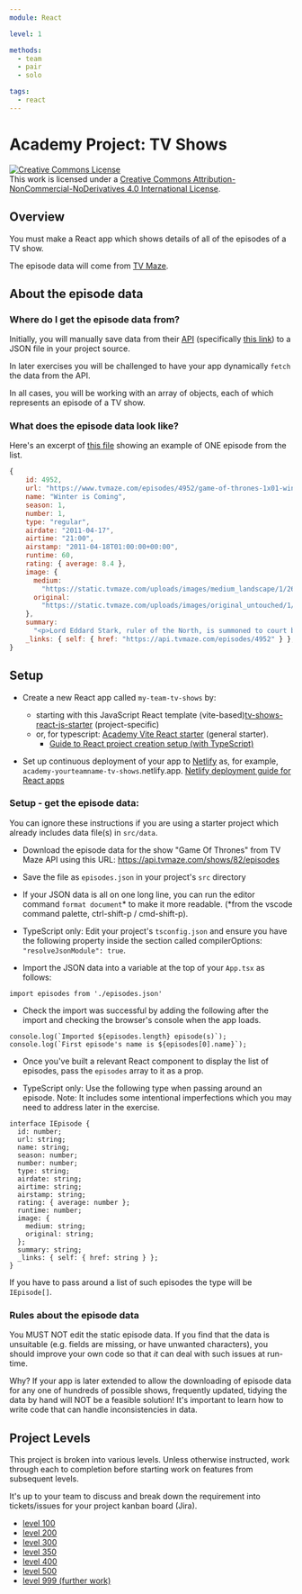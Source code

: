 ```yaml
---
module: React

level: 1

methods:
  - team
  - pair
  - solo

tags:
  - react
---
```


# Academy Project: TV Shows

<a rel="license" href="http://creativecommons.org/licenses/by-nc-nd/4.0/"><img alt="Creative Commons License" style="border-width:0" src="https://i.creativecommons.org/l/by-nc-nd/4.0/88x31.png" /></a><br />This work is licensed under a <a rel="license" href="http://creativecommons.org/licenses/by-nc-nd/4.0/">Creative Commons Attribution-NonCommercial-NoDerivatives 4.0 International License</a>.

## Overview

You must make a React app which shows details of all of the episodes of a TV show.

The episode data will come from [TV Maze](http://www.tvmaze.com/).

## About the episode data

### Where do I get the episode data from?

Initially, you will manually save data from their [API](http://www.tvmaze.com/api) (specifically [this link](https://api.tvmaze.com/shows/82/episodes)) to a JSON file in your project source.

In later exercises you will be challenged to have your app dynamically `fetch` the data from the API.

In all cases, you will be working with an array of objects, each of which represents an episode of a TV show.

### What does the episode data look like?

Here's an excerpt of [this file](https://api.tvmaze.com/shows/82/episodes) showing an example of ONE episode from the list.

```js
{
    id: 4952,
    url: "https://www.tvmaze.com/episodes/4952/game-of-thrones-1x01-winter-is-coming",
    name: "Winter is Coming",
    season: 1,
    number: 1,
    type: "regular",
    airdate: "2011-04-17",
    airtime: "21:00",
    airstamp: "2011-04-18T01:00:00+00:00",
    runtime: 60,
    rating: { average: 8.4 },
    image: {
      medium:
        "https://static.tvmaze.com/uploads/images/medium_landscape/1/2668.jpg",
      original:
        "https://static.tvmaze.com/uploads/images/original_untouched/1/2668.jpg",
    },
    summary:
      "<p>Lord Eddard Stark, ruler of the North, is summoned to court by his old friend, King Robert Baratheon, to serve as the King's Hand. Eddard reluctantly agrees after learning of a possible threat to the King's life. Eddard's bastard son Jon Snow must make a painful decision about his own future, while in the distant east Viserys Targaryen plots to reclaim his father's throne, usurped by Robert, by selling his sister in marriage.</p>",
    _links: { self: { href: "https://api.tvmaze.com/episodes/4952" } },
}
```

## Setup

- Create a new React app called `my-team-tv-shows` by:
    - starting with this JavaScript React template (vite-based)[tv-shows-react-js-starter](https://github.com/WeAreAcademy/tv-shows-react-js-starter) (project-specific)
    - or, for typescript: [Academy Vite React starter](https://github.com/WeAreAcademy/academy-react-starter-vite) (general starter).
      - [Guide to React project creation setup (with TypeScript)](https://www.notion.so/weareacademy/How-to-create-a-React-app-with-TypeScript-76643f84db564a69a04db9a0b6a2f2e7)

- Set up continuous deployment of your app to [Netlify](https://netlify.app/) as, for example, `academy-yourteamname-tv-shows`.netlify.app.  [Netlify deployment guide for React apps](https://www.notion.so/weareacademy/How-to-deploy-a-React-app-to-free-Netlify-hosting-9e6ebd4dcb814cb483c34eb0f05ea96e)

### Setup - get the episode data:
You can ignore these instructions if you are using a starter project which already includes data file(s) in `src/data`.

- Download the episode data for the show "Game Of Thrones" from TV Maze API using this URL:
  https://api.tvmaze.com/shows/82/episodes

- Save the file as `episodes.json` in your project's `src` directory

- If your JSON data is all on one long line, you can run the editor command `format document`* to make it more readable. (*from the vscode command palette, ctrl-shift-p / cmd-shift-p).

- TypeScript only: Edit your project's `tsconfig.json` and ensure you have the following property inside the section called compilerOptions: `"resolveJsonModule": true`.

- Import the JSON data into a variable at the top of your `App.tsx` as follows:

```import episodes from './episodes.json'```

- Check the import was successful by adding the following after the import and checking the browser's console when the app loads.

```
console.log(`Imported ${episodes.length} episode(s)`);
console.log(`First episode's name is ${episodes[0].name}`);
```

- Once you've built a relevant React component to display the list of episodes, pass the `episodes` array to it as a prop.

- TypeScript only: Use the following type when passing around an episode.  Note: It includes some intentional imperfections which you may need to address later in the exercise.

```
interface IEpisode {
  id: number;
  url: string;
  name: string;
  season: number;
  number: number;
  type: string;
  airdate: string;
  airtime: string;
  airstamp: string;
  rating: { average: number };
  runtime: number;
  image: {
    medium: string;
    original: string;
  };
  summary: string;
  _links: { self: { href: string } };
}
```

If you have to pass around a list of such episodes the type will be `IEpisode[]`.

### Rules about the episode data

You MUST NOT edit the static episode data. If you find that the data is unsuitable (e.g. fields are missing, or have unwanted characters), you should improve your own code so that _it_ can deal with such issues at run-time.

Why? If your app is later extended to allow the downloading of episode data for any one of hundreds of possible shows, frequently updated, tidying the data by hand will NOT be a feasible solution!  It's important to learn how to write code that can handle inconsistencies in data.

## Project Levels

This project is broken into various levels.  Unless otherwise instructed, work through each to completion before starting work on features from subsequent levels.

It's up to your team to discuss and break down the requirement into tickets/issues for your project kanban board (Jira).

- [level 100](./level-100.md)
- [level 200](./level-200.md)
- [level 300](./level-300.md)
- [level 350](./level-350.md)
- [level 400](./level-400.md)
- [level 500](./level-500.md)
- [level 999 (further work)](./level-999.md)
